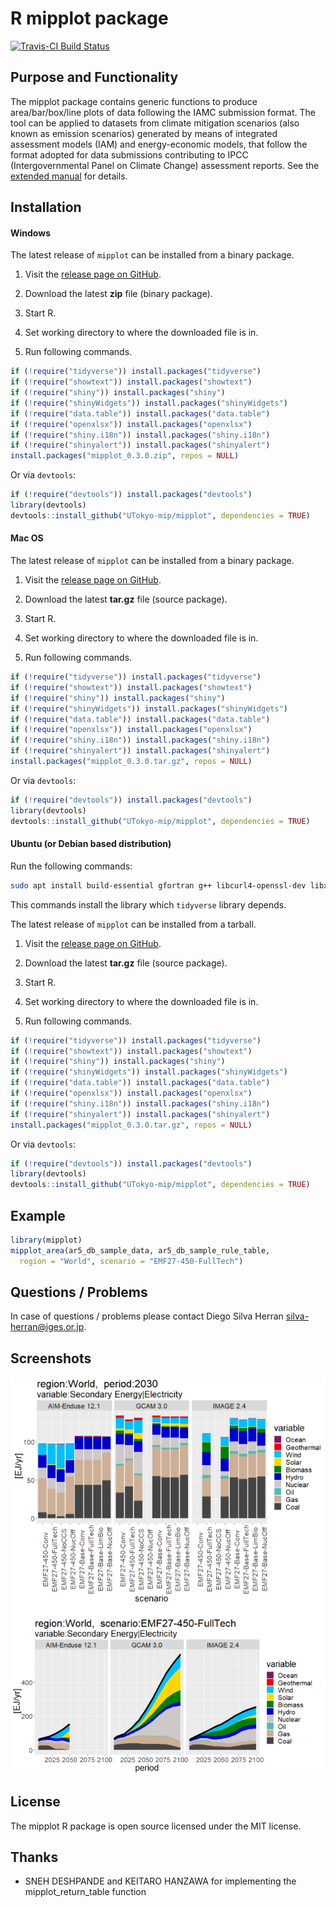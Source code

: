 # R mipplot package

[![Travis-CI Build Status](https://travis-ci.org/UTokyo-mip/mipplot.svg?branch=master)](https://travis-ci.org/UTokyo-mip/mipplot)

## Purpose and Functionality

The mipplot package contains generic functions to produce area/bar/box/line plots of data following the IAMC submission format.
The tool can be applied to datasets from climate mitigation scenarios (also known as emission scenarios) generated by means of integrated assessment models (IAM) and energy-economic models, that follow the format adopted for data submissions contributing to IPCC (Intergovernmental Panel on Climate Change) assessment reports.
See the [extended manual](https://github.com/UTokyo-mip/mipplot/blob/master/mipplot-Manual-v1.md) for details. 


## Installation

#### Windows

The latest release of `mipplot` can be installed from a binary package.

1. Visit the [release page on GitHub](https://github.com/UTokyo-mip/mipplot/releases).

2. Download the latest **zip** file (binary package).

3. Start R.

4. Set working directory to where the downloaded file is in.

5. Run following commands.
```r
if (!require("tidyverse")) install.packages("tidyverse")
if (!require("showtext")) install.packages("showtext")
if (!require("shiny")) install.packages("shiny")
if (!require("shinyWidgets")) install.packages("shinyWidgets")
if (!require("data.table")) install.packages("data.table")
if (!require("openxlsx")) install.packages("openxlsx")
if (!require("shiny.i18n")) install.packages("shiny.i18n")
if (!require("shinyalert")) install.packages("shinyalert")
install.packages("mipplot_0.3.0.zip", repos = NULL)
```

Or via `devtools`:

```r
if (!require("devtools")) install.packages("devtools")
library(devtools)
devtools::install_github("UTokyo-mip/mipplot", dependencies = TRUE)
```

#### Mac OS

The latest release of `mipplot` can be installed from a binary package.

1. Visit the [release page on GitHub](https://github.com/UTokyo-mip/mipplot/releases).

2. Download the latest **tar.gz** file (source package).

3. Start R.

4. Set working directory to where the downloaded file is in.

5. Run following commands.
```r
if (!require("tidyverse")) install.packages("tidyverse")
if (!require("showtext")) install.packages("showtext")
if (!require("shiny")) install.packages("shiny")
if (!require("shinyWidgets")) install.packages("shinyWidgets")
if (!require("data.table")) install.packages("data.table")
if (!require("openxlsx")) install.packages("openxlsx")
if (!require("shiny.i18n")) install.packages("shiny.i18n")
if (!require("shinyalert")) install.packages("shinyalert")
install.packages("mipplot_0.3.0.tar.gz", repos = NULL)
```

Or via `devtools`:

```r
if (!require("devtools")) install.packages("devtools")
library(devtools)
devtools::install_github("UTokyo-mip/mipplot", dependencies = TRUE)
```

#### Ubuntu (or Debian based distribution)

Run the following commands:

```bash
sudo apt install build-essential gfortran g++ libcurl4-openssl-dev libxml2-dev libssl-dev
```
  This commands install the library which `tidyverse` library depends.

The latest release of `mipplot` can be installed from a tarball.

1. Visit the [release page on GitHub](https://github.com/UTokyo-mip/mipplot/releases).

2. Download the latest **tar.gz** file (source package).

3. Start R.

4. Set working directory to where the downloaded file is in.

5. Run following commands.
```r
if (!require("tidyverse")) install.packages("tidyverse")
if (!require("showtext")) install.packages("showtext")
if (!require("shiny")) install.packages("shiny")
if (!require("shinyWidgets")) install.packages("shinyWidgets")
if (!require("data.table")) install.packages("data.table")
if (!require("openxlsx")) install.packages("openxlsx")
if (!require("shiny.i18n")) install.packages("shiny.i18n")
if (!require("shinyalert")) install.packages("shinyalert")
install.packages("mipplot_0.3.0.tar.gz", repos = NULL)
```

Or via `devtools`:

```r
if (!require("devtools")) install.packages("devtools")
library(devtools)
devtools::install_github("UTokyo-mip/mipplot", dependencies = TRUE)
```

## Example

```r
library(mipplot)
mipplot_area(ar5_db_sample_data, ar5_db_sample_rule_table,
  region = "World", scenario = "EMF27-450-FullTech")
```

## Questions / Problems

In case of questions / problems please contact Diego Silva Herran <silva-herran@iges.or.jp>.

## Screenshots

<img src="/images/top_screenshot.png?raw=true" alt="screenshot" />

## License

The mipplot R package is open source licensed under the MIT license.

## Thanks

- SNEH DESHPANDE and KEITARO HANZAWA for implementing the mipplot_return_table function
